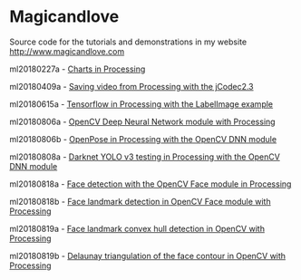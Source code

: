 # Magicandlove
Source code for the tutorials and demonstrations in my website http://www.magicandlove.com

ml20180227a - [Charts in Processing](http://www.magicandlove.com/blog/2018/02/27/charts-in-processing/)

ml20180409a - [Saving video from Processing with the jCodec2.3](http://www.magicandlove.com/blog/2018/04/09/saving-video-from-processing-with-the-jcodec-2-3/)

ml20180615a - [Tensorflow in Processing with the LabelImage example](http://www.magicandlove.com/blog/2018/06/15/tensorflow-in-processing-with-the-labelimage-example/)

ml20180806a - [OpenCV Deep Neural Network module with Processing](http://www.magicandlove.com/blog/2018/08/06/deep-neural-network-dnn-module-with-processing/)

ml20180806b - [OpenPose in Processing with the OpenCV DNN module](http://www.magicandlove.com/blog/2018/08/06/openpose-in-processing-and-opencv-dnn/)

ml20180808a - [Darknet YOLO v3 testing in Processing with the OpenCV DNN module](http://www.magicandlove.com/)

ml20180818a - [Face detection with the OpenCV Face module in Processing](http://www.magicandlove.com/blog/2018/08/18/face-detection-with-the-opencv-face-module-in-processing/)

ml20180818b - [Face landmark detection in OpenCV Face module with Processing](http://www.magicandlove.com/blog/2018/08/19/face-landmark-detection-in-opencv-face-module-with-processing/)

ml20180819a - [Face landmark convex hull detection in OpenCV with Processing](http://www.magicandlove.com/blog/2018/08/20/face-landmark-convex-hull-detection-in-opencv-with-processing/)

ml20180819b - [Delaunay triangulation of the face contour in OpenCV with Processing](http://www.magicandlove.com/blog/2018/08/20/delaunay-triangulation-of-the-face-contour-in-opencv-with-processing/)
